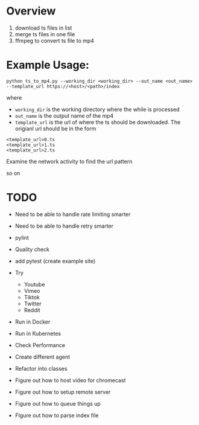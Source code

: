 # Overview
1. download ts files in list
2. merge ts files in one file
3. ffmpeg to convert ts file to mp4

# Example Usage:
```
python ts_to_mp4.py --working_dir <working_dir> --out_name <out_name> --template_url https://<host>/<path>/index
```
where
- `working_dir` is the working directory where the while is processed
- `out_name` is the output name of the mp4
- `template_url` is the url of where the ts should be downloaded. The origianl url should be in the form 
```
<template_url>0.ts
<template_url>1.ts
<template_url>2.ts
```

Examine the network activity to find the url pattern

so on 
# TODO
- Need to be able to handle rate limiting smarter
- Need to be able to handle retry smarter
- pylint
- Quality check
- add pytest (create example site)




- Try
  - Youtube
  - Vimeo
  - Tiktok
  - Twitter
  - Reddit

- Run in Docker
- Run in Kubernetes
- Check Performance
- Create different agent
- Refactor into classes
- Figure out how to host video for chromecast
- Figure out how to setup remote server
- Figure out how to queue things up
- FIgure out how to parse index file